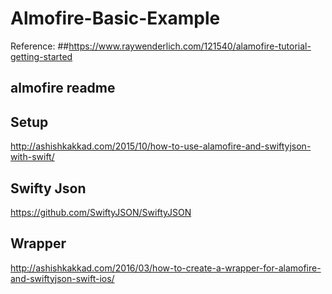 # Almofire-Basic-Example

Reference: 
##https://www.raywenderlich.com/121540/alamofire-tutorial-getting-started
## almofire readme


## Setup 
http://ashishkakkad.com/2015/10/how-to-use-alamofire-and-swiftyjson-with-swift/

## Swifty Json
https://github.com/SwiftyJSON/SwiftyJSON

## Wrapper
http://ashishkakkad.com/2016/03/how-to-create-a-wrapper-for-alamofire-and-swiftyjson-swift-ios/
